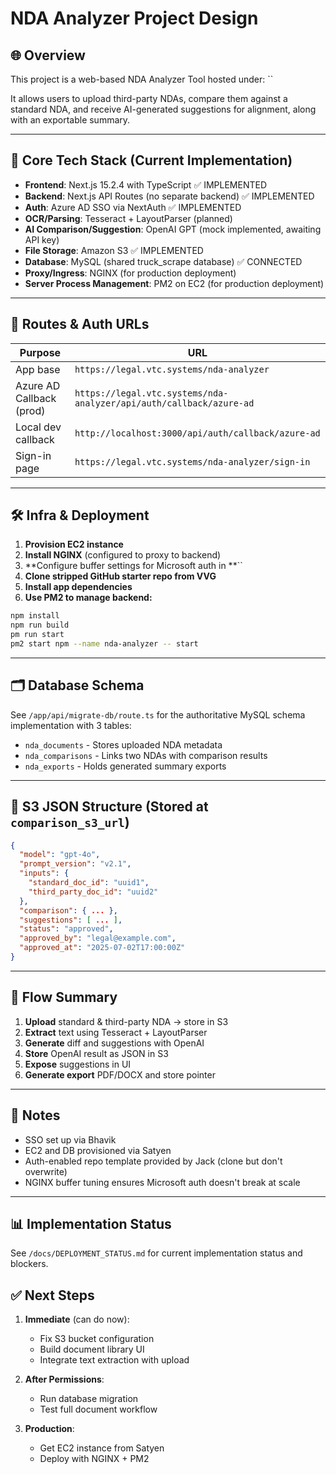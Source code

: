 # NDA Analyzer Project Design

## 🌐 Overview

This project is a web-based NDA Analyzer Tool hosted under: ``

It allows users to upload third-party NDAs, compare them against a standard NDA, and receive AI-generated suggestions for alignment, along with an exportable summary.

---

## 🧱 Core Tech Stack (Current Implementation)

- **Frontend**: Next.js 15.2.4 with TypeScript ✅ IMPLEMENTED
- **Backend**: Next.js API Routes (no separate backend) ✅ IMPLEMENTED
- **Auth**: Azure AD SSO via NextAuth ✅ IMPLEMENTED
- **OCR/Parsing**: Tesseract + LayoutParser (planned)
- **AI Comparison/Suggestion**: OpenAI GPT (mock implemented, awaiting API key)
- **File Storage**: Amazon S3 ✅ IMPLEMENTED
- **Database**: MySQL (shared truck_scrape database) ✅ CONNECTED
- **Proxy/Ingress**: NGINX (for production deployment)
- **Server Process Management**: PM2 on EC2 (for production deployment)

---

## 📂 Routes & Auth URLs

| Purpose                  | URL                                                                 |
| ------------------------ | ------------------------------------------------------------------- |
| App base                 | `https://legal.vtc.systems/nda-analyzer`                            |
| Azure AD Callback (prod) | `https://legal.vtc.systems/nda-analyzer/api/auth/callback/azure-ad` |
| Local dev callback       | `http://localhost:3000/api/auth/callback/azure-ad`                  |
| Sign-in page             | `https://legal.vtc.systems/nda-analyzer/sign-in`                    |

---

## 🛠 Infra & Deployment

1. **Provision EC2 instance**
2. **Install NGINX** (configured to proxy to backend)
3. **Configure buffer settings for Microsoft auth in **``
4. **Clone stripped GitHub starter repo from VVG**
5. **Install app dependencies**
6. **Use PM2 to manage backend:**

```bash
npm install
npm run build
pm run start
pm2 start npm --name nda-analyzer -- start
```

---

## 🗂 Database Schema

See `/app/api/migrate-db/route.ts` for the authoritative MySQL schema implementation with 3 tables:
- `nda_documents` - Stores uploaded NDA metadata
- `nda_comparisons` - Links two NDAs with comparison results
- `nda_exports` - Holds generated summary exports

---

## 📁 S3 JSON Structure (Stored at `comparison_s3_url`)

```json
{
  "model": "gpt-4o",
  "prompt_version": "v2.1",
  "inputs": {
    "standard_doc_id": "uuid1",
    "third_party_doc_id": "uuid2"
  },
  "comparison": { ... },
  "suggestions": [ ... ],
  "status": "approved",
  "approved_by": "legal@example.com",
  "approved_at": "2025-07-02T17:00:00Z"
}
```

---

## 🔁 Flow Summary

1. **Upload** standard & third-party NDA → store in S3
2. **Extract** text using Tesseract + LayoutParser
3. **Generate** diff and suggestions with OpenAI
4. **Store** OpenAI result as JSON in S3
5. **Expose** suggestions in UI
6. **Generate export** PDF/DOCX and store pointer

---

## 🔐 Notes

- SSO set up via Bhavik
- EC2 and DB provisioned via Satyen
- Auth-enabled repo template provided by Jack (clone but don't overwrite)
- NGINX buffer tuning ensures Microsoft auth doesn't break at scale

---

## 📊 Implementation Status

See `/docs/DEPLOYMENT_STATUS.md` for current implementation status and blockers.

## ✅ Next Steps

1. **Immediate** (can do now):
   - Fix S3 bucket configuration
   - Build document library UI
   - Integrate text extraction with upload
   
2. **After Permissions**:
   - Run database migration
   - Test full document workflow
   
3. **Production**:
   - Get EC2 instance from Satyen
   - Deploy with NGINX + PM2

